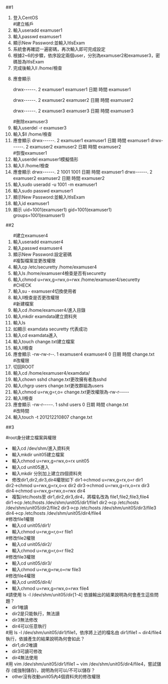 ##1 
<ol>
<li>登入CentOS</li>
#建立帳戶 
<li>輸入useradd examuser1</li>
<li>輸入passwd examuser1</li>
<li>顯示New Password:並輸入ItIsExam</li>
<li>系統會再確認一遍密碼，再次輸入即可完成設定</li>
<li>根據2~6的步驟，依序設定兩個user，分別為examuser2和examuser3，密碼皆為ItIsExam</li>
<li>完成後輸入ll /home/檢查</li>
<li><p>應會顯示</p>
	<p>drwx------. 2 examuser1		examuser1	日期	時間	examuser1</p> 
	<p>drwx------. 2 examuser2		examuser2	日期	時間	examuser2</p> 
	<p>drwx------. 2 examuser3		examuser3	日期	時間	examuser3</p>	</li> 
#刪除examuser3	
<li>輸入userdel -r examuser3</li>
<li>輸入$ll /home/檢查</li>
<li>應會顯示
	drwx------. 2 examuser1		examuser1	日期	時間	examuser1 
	drwx------. 2 examuser2		examuser2	日期	時間	examuser2 </li>
#恢復examuser1 
<li>輸入userdel examuser1模擬情形</li>
<li>輸入ll /home/檢查</li>
<li>應會顯示
	drwx------. 2 1001			1001		日期	時間	examuser1 
	drwx------. 2 examuser2		examuser2	日期	時間	examuser2 </li>
<li>輸入sudo useradd -u 1001 -m examuser1</li>
<li>輸入sudo passwd examuser1</li>
<li>顯示New Password:並輸入ItIsExam</li></li>
<li>輸入id examuser1</li>
<li>顯示
	uid=1001(examuser1) gid=1001(examuser1) groups=1001(examuser1)</li>
</ol>

##2
<ol>
#建立examuser4 
<li>輸入useradd examuser4</li>
<li>輸入passwd examuser4</li>
<li>顯示New Password:設定密碼</li></li>
#複製檔案並更改權限 
<li>輸入cp /etc/securetty /home/examuser4</li>
<li>輸入ls /home/examuser4檢查是否有securetty</li>
<li>輸入chmod u=rwx,g=rwx,o=rwx /home/examuser4/securetty</li>
#CHECK 
<li>輸入su - examuser4切換使用者</li>
<li>輸入ll檢查是否更改權限</li>
#新建檔案 
<li>輸入cd /home/examuser4/進入目錄</li>
<li>輸入mkdir examdata建立資料夾</li>
<li>輸入ls</li>
<li>如顯示
	examdata	securetty 代表成功</li>
<li>輸入cd examdata進入</li>
<li>輸入touch change.txt建立檔案</li>
<li>輸入ll檢查</li>
<li>應會顯示
	-rw-rw-r--. 1	examuser4 examuser4 0	日期	時間	change.txt</li>
#改權限 
<li>切回ROOT</li>
<li>輸入cd /home/examuser4/examdata/</li>
<li>輸入chown sshd change.txt更改擁有者為sshd</li>
<li>輸入chgrp users change.txt更改群組為users</li>
<li>輸入chmod u=rw,g=r,o= change.txt更改權限為-rw-r-----</li>
<li>輸入ll檢查</li>
<li>應會顯示
	-rw-r-----. 1	sshd users 0	日期	時間	change.txt</li></li>
#改時間 
<li>輸入touch -t 201212210807 change.txt</li>
</ol>

##3

#root身分建立檔案與權限 
<li>輸入cd /dev/shm/進入資料夾</li>
<li>輸入mkdir unit05建立檔案</li>
<li>輸入chmod u=rwx,g=rwx,o=rx unit05</li>
<li>輸入cd unit05進入</li>
<li>輸入mkdir 分別加上建立四個資料夾 </li>
<li>修改dir1,dir2,dir3,dir4權限如下
	dir1→chmod u=rwx,g=rx,o=r dir1
	dir2→chmod u=rwx,g=rx,o=x dir2 
	dir3→chmod u=rwx,g=rx,o=rx dir3
	dir4→chmod u=rwx,g=rwx,o=rwx dir4 </li>
<li>複製/etc/hosts至 dir1,dir2,dir3,dir4，將檔名改為 file1,file2,file3,file4
	dir1→cp /etc/hosts /dev/shm/unit05/dir1/file1
	dir2→cp /etc/hosts /dev/shm/unit05/dir2/file2
	dir3→cp /etc/hosts /dev/shm/unit05/dir3/file3
	dir4→cp /etc/hosts /dev/shm/unit05/dir4/file4 </li>
#修改file1權限
<li>輸入cd unit05/dir1/</li>
<li>輸入chmod u=rw,g=r,o=r file1</li>
#修改file2權限
<li>輸入cd unit05/dir2/</li>
<li>輸入chmod u=rw,g=r,o=r file2</li>
#修改file3權限
<li>輸入cd unit05/dir3/</li>
<li>輸入chmod u=rw,g=rw,o=rw file3</li>
#修改file4權限
<li>輸入cd unit05/dir4/</li>
<li>輸入chmod u=rwx,g=rwx,o=rwx file4</li>
#請使用 ls -l /dev/shm/unit05/dir[1-4] 依據輸出的結果說明為何會產生這些問題？
<li>dir1唯讀</li>
<li>dir2是只能執行，無法讀</li>
<li>dir3無法修改</li>
<li>dir4可以任意執行</li>
#用 ls -l /dev/shm/unit05/dir1/file1，依序將上述的檔名由 dir1/file1 ~ dir4/file4 執行，依據產生的結果說明為何會如此？
<li>dir1,dir2唯讀</li>
<li>dir3可讀可修改</li>
<li>dir4無法使用</li>
#用 vim /dev/shm/unit05/dir1/file1 ~ vim /dev/shm/unit05/dir4/file4，嘗試儲存 (或強制儲存)，說明為何可以/不可以儲存？
<li>other沒有改動unit05內4個資料夾的修改權限</li>
</ol> 
